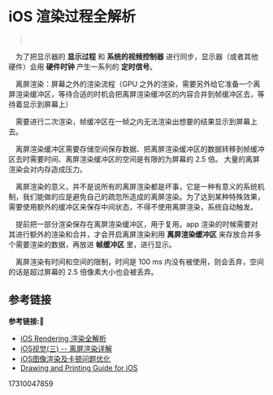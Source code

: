 # iOS 渲染过程全解析

> &emsp;

&emsp;为了把显示器的 **显示过程** 和 **系统的视频控制器** 进行同步，显示器（或者其他硬件）会用 **硬件时钟** 产生一系列的 **定时信号**。

&emsp;离屏渲染：屏幕之外的渲染流程（GPU 之外的渲染，需要另外给它准备一个离屏渲染缓冲区，等待合适的时机会把离屏渲染缓冲区的内容合并到帧缓冲区去，等待着显示到屏幕上）

&emsp;需要进行二次渲染，帧缓冲区在一帧之内无法渲染出想要的结果显示到屏幕上去。


&emsp;离屏渲染缓冲区需要存储空间保存数据、把离屏渲染缓冲区的数据转移到帧缓冲区去时需要时间、离屏渲染缓冲区的空间是有限的为屏幕的 2.5 倍。
大量的离屏渲染会对内存造成压力。

&emsp;离屏渲染的意义，并不是说所有的离屏渲染都是坏事，它是一种有意义的系统机制，我们能做的应是避免自己的疏忽所造成的离屏渲染。为了达到某种特殊效果，需要使用额外的缓冲区来保存中间状态，不得不使用离屏渲染，系统自动触发。

&emsp;提前把一部分渲染保存在离屏渲染缓冲区，用于复用。app 渲染的时候需要对其进行额外的渲染和合并，才会开启离屏渲染利用 **离屏渲染缓冲区** 来存放合并多个需要渲染的数据，再放进 **帧缓冲区** 里，进行显示。

&emsp;离屏渲染有时间和空间的限制，时间是 100 ms 内没有被使用，则会丢弃，空间的话是超过屏幕的 2.5 倍像素大小也会被丢弃。






## 参考链接
**参考链接:🔗**
+ [iOS Rendering 渲染全解析](https://github.com/RickeyBoy/Rickey-iOS-Notes/blob/master/笔记/iOS%20Rendering.md)
+ [iOS视觉(三) -- 离屏渲染详解](https://juejin.cn/post/6850418109845766151)
+ [iOS图像渲染及卡顿问题优化](https://juejin.cn/post/6874046143160909838)
+ [Drawing and Printing Guide for iOS](https://developer.apple.com/library/archive/documentation/2DDrawing/Conceptual/DrawingPrintingiOS/Introduction/Introduction.html#//apple_ref/doc/uid/TP40010156-CH1-SW1)

17310047859
